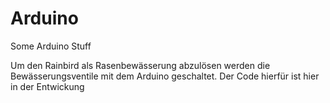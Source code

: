 # Arduino
Some Arduino Stuff

Um den Rainbird als Rasenbewässerung abzulösen werden die Bewässerungsventile mit dem Arduino geschaltet. Der Code hierfür ist hier in der Entwickung

